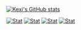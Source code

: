 [![Kexi's GitHub stats](https://github-readme-stats.vercel.app/api?username=kexi&theme=vue-dark&show_icons=true&show_icons=true)](https://github.com/kexi/github-readme-stats)

[![Stat](https://wakatime.com/share/@kexi/99b0ddd0-306f-43cf-8de2-1c4479311826.svg)](https://wakatime.com/@kexi) 
[![Stat](https://wakatime.com/share/@kexi/8d20b0dd-fd23-4fe9-91ce-22ed66c4ca15.svg)](https://wakatime.com/@kexi)
[![Stat](https://wakatime.com/share/@kexi/f67f15e0-45a3-4c43-889f-04cf501ceb57.svg)](https://wakatime.com/@kexi)
[![Stat](https://wakatime.com/share/@kexi/00f4652a-efa9-4d51-a88e-e8073ae3db67.svg)](https://wakatime.com/@kexi)
